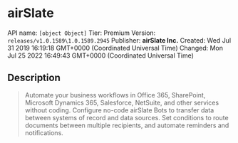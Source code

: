 # airSlate
API name: `[object Object]`
Tier: Premium
Version: `releases/v1.0.1589\1.0.1589.2945`
Publisher: **airSlate Inc.**
Created: Wed Jul 31 2019 16:19:18 GMT+0000 (Coordinated Universal Time)
Changed: Mon Jul 25 2022 16:49:43 GMT+0000 (Coordinated Universal Time)

## Description
> Automate your business workflows in Office 365, SharePoint, Microsoft Dynamics 365, Salesforce, NetSuite, and other services without coding. Configure no-code airSlate Bots to transfer data between systems of record and data sources. Set conditions to route documents between multiple recipients, and automate reminders and notifications.
